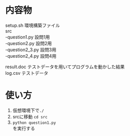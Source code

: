 # 内容物
setup.sh   環境構築ファイル  
src  
    -question1.py    設問1用  
    -question2.py    設問2用  
    -question2_3.py  設問3用  
    -question2_4.py  設問4用  

result.doc   テストデータを用いてプログラムを動かした結果  
log.csv     テストデータ  

# 使い方  
1. 仮想環境下で`./`  
2. srcに移動  `cd src`
3. `python question1.py`  
を実行する
